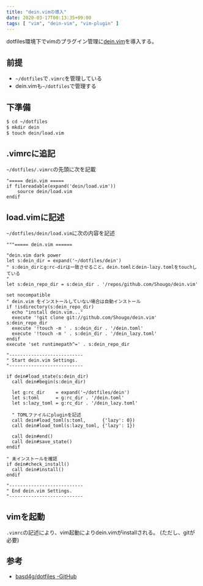 ```yaml
---
title: "dein.vimの導入"
date: 2020-03-17T00:13:35+09:00
tags: [ "vim", "dein-vim", "vim-plugin" ]
---
```


dotfiles環境下でvimのプラグイン管理に[dein.vim](https://github.com/Shougo/dein.vim)を導入する。

## 前提

- `~/dotfiles`で`.vimrc`を管理している
- dein.vimも`~/dotfiles`で管理する


## 下準備

```sh
$ cd ~/dotfiles
$ mkdir dein
$ touch dein/load.vim
```

## .vimrcに追記

`~/dotfiles/.vimrc`の先頭に次を記載

```.vimrc
"===== dein.vim =====
if filereadable(expand('dein/load.vim'))
    source dein/load.vim
endif
```

## load.vimに記述
 
`~/dotfiles/dein/load.vim`に次の内容を記述

```~/dotfiles/dein/load.vim
"""===== dein.vim ======

"dein.vim dark power
let s:dein_dir = expand('~/dotfiles/dein')
" s:dein_dirとg:rc-dirは一致させること。dein.tomlとdein-lazy.tomlをtouchしている
"
let s:dein_repo_dir = s:dein_dir . '/repos/github.com/Shougo/dein.vim'

set nocompatible
" dein.vim をインストールしていない場合は自動インストール
if !isdirectory(s:dein_repo_dir)
  echo "install dein.vim..."
  execute '!git clone git://github.com/Shougo/dein.vim' s:dein_repo_dir
  execute '!touch -m ' . s:dein_dir . '/dein.toml'
  execute '!touch -m ' . s:dein_dir . '/dein_lazy.toml'
endif
execute 'set runtimepath^=' . s:dein_repo_dir

"---------------------------
" Start dein.vim Settings.
"---------------------------

if dein#load_state(s:dein_dir)
  call dein#begin(s:dein_dir)

  let g:rc_dir    = expand('~/dotfiles/dein')
  let s:toml      = g:rc_dir . '/dein.toml'
  let s:lazy_toml = g:rc_dir . '/dein_lazy.toml'

  " TOMLファイルにpluginを記述
  call dein#load_toml(s:toml,      {'lazy': 0})
  call dein#load_toml(s:lazy_toml, {'lazy': 1})

  call dein#end()
  call dein#save_state()
endif

" 未インストールを確認
if dein#check_install()
  call dein#install()
endif

"---------------------------
" End dein.vim Settings.
"---------------------------
```

## vimを起動

`.vimrc`の記述により、vim起動によりdein.vimがinstallされる。
(ただし、gitが必要)

## 参考

- [basd4g/dotfiles -GitHub](https://github.com/basd4g/dotfiles)

